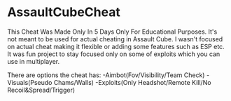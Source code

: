 # AssaultCubeCheat

This Cheat Was Made Only In 5 Days Only For Educational Purposes. 
It's not meant to be used for actual cheating in Assault Cube. I wasn't focused on actual cheat making it flexible or adding some features such as ESP etc. It was fun project to stay focused only on some of exploits which you can use in multiplayer.

There are options the cheat has:
  -Aimbot(Fov/Visibility/Team Check)
  -Visuals(Pseudo Chams/Walls)
  -Exploits(Only Headshot/Remote Kill/No Recoil&Spread/Trigger)
